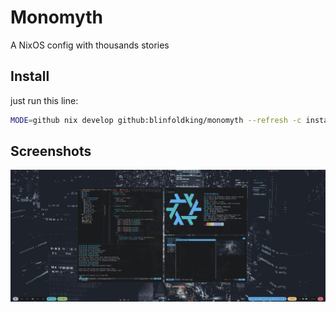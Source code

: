 # Monomyth

A NixOS config with thousands stories

## Install

just run this line:
```bash
MODE=github nix develop github:blinfoldking/monomyth --refresh -c install
```

## Screenshots

![screenshot](./docs/screenshot.png)
